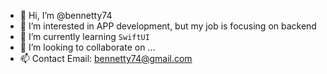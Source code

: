 - 👋 Hi, I’m @bennetty74
- 👀 I’m interested in APP development, but my job is focusing on backend
- 🌱 I’m currently learning `SwiftUI`
- 💞️ I’m looking to collaborate on ...
- 📫 Contact Email: bennetty74@gmail.com

<!---
bennetty74/bennetty74 is a ✨ special ✨ repository because its `README.md` (this file) appears on your GitHub profile.
You can click the Preview link to take a look at your changes.
--->
